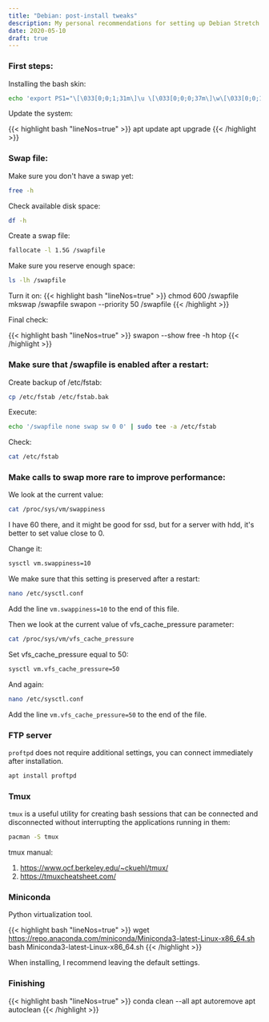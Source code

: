 ```yaml
---
title: "Debian: post-install tweaks"
description: My personal recommendations for setting up Debian Stretch.
date: 2020-05-10
draft: true
---
```


### First steps:

Installing the bash skin:
```bash
echo 'export PS1="\[\033[0;0;1;31m\]\u \[\033[0;0;0;37m\]\w\[\033[0;0;1;31m\] > \[\033[00m\]"' >> ~/.bashrc && source ~/.bashrc
```

Update the system:

{{< highlight bash "lineNos=true" >}}
apt update
apt upgrade
{{< /highlight >}}

### Swap file:

Make sure you don't have a swap yet:

```bash
free -h
```

Check available disk space:

```bash
df -h
```

Create a swap file:

```bash
fallocate -l 1.5G /swapfile
```

Make sure you reserve enough space:

```bash
ls -lh /swapfile
```

Turn it on:
{{< highlight bash "lineNos=true" >}}
chmod 600 /swapfile
mkswap /swapfile
swapon --priority 50 /swapfile
{{< /highlight >}}

Final check:

{{< highlight bash "lineNos=true" >}}
swapon --show
free -h
htop
{{< /highlight >}}

### Make sure that /swapfile is enabled after a restart:

Create backup of /etc/fstab:

```bash
cp /etc/fstab /etc/fstab.bak
```

Execute:

```bash
echo '/swapfile none swap sw 0 0' | sudo tee -a /etc/fstab
```

Check:

```bash
cat /etc/fstab
```

### Make calls to swap more rare to improve performance:

We look at the current value:

```bash
cat /proc/sys/vm/swappiness
```

I have 60 there, and it might be good for ssd, but for a server with hdd, it's better to set value close to 0.

Change it:

```bash
sysctl vm.swappiness=10
```

We make sure that this setting is preserved after a restart:

```bash
nano /etc/sysctl.conf
```
Add the line `vm.swappiness=10` to the end of this file.

Then we look at the current value of vfs_cache_pressure parameter:

```bash
cat /proc/sys/vm/vfs_cache_pressure
```

Set vfs_cache_pressure equal to 50:
```bash
sysctl vm.vfs_cache_pressure=50
```

And again:
```bash
nano /etc/sysctl.conf
```

Add the line `vm.vfs_cache_pressure=50` to the end of the file.

### FTP server

`proftpd` does not require additional settings, you can connect immediately after installation.

```bash
apt install proftpd
```


### Tmux

`tmux` is a useful utility for creating bash sessions that can be connected and disconnected without interrupting the applications running in them:

```bash
pacman -S tmux
```

tmux manual:
1. https://www.ocf.berkeley.edu/~ckuehl/tmux/
2. https://tmuxcheatsheet.com/


### Miniconda

Python virtualization tool.

{{< highlight bash "lineNos=true" >}}
wget https://repo.anaconda.com/miniconda/Miniconda3-latest-Linux-x86_64.sh
bash Miniconda3-latest-Linux-x86_64.sh
{{< /highlight >}}

When installing, I recommend leaving the default settings.


### Finishing

{{< highlight bash "lineNos=true" >}}
conda clean --all
apt autoremove
apt autoclean
{{< /highlight >}}